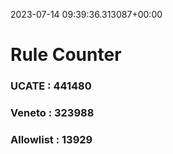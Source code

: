 2023-07-14 09:39:36.313087+00:00
# Rule Counter 
 ### UCATE : 441480

 ### Veneto : 323988

 ### Allowlist : 13929
